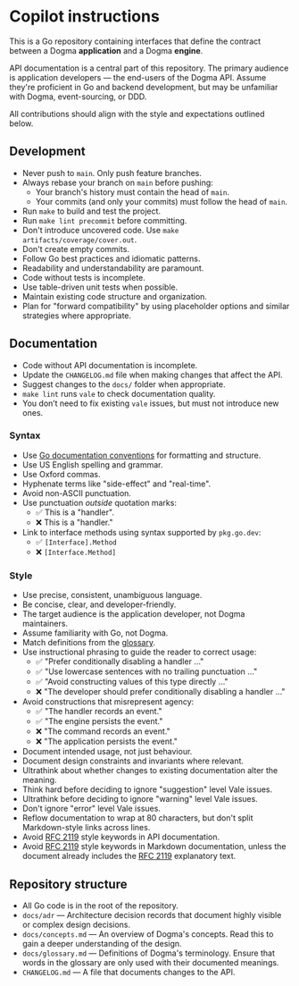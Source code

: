 <!-- vale off -->

# Copilot instructions

This is a Go repository containing interfaces that define the contract between a
Dogma **application** and a Dogma **engine**.

API documentation is a central part of this repository. The primary audience is
application developers — the end-users of the Dogma API. Assume they're
proficient in Go and backend development, but may be unfamiliar with Dogma,
event-sourcing, or DDD.

All contributions should align with the style and expectations outlined below.

## Development

- Never push to `main`. Only push feature branches.
- Always rebase your branch on `main` before pushing:
  - Your branch's history must contain the head of `main`.
  - Your commits (and only your commits) must follow the head of `main`.
- Run `make` to build and test the project.
- Run `make lint precommit` before committing.
- Don't introduce uncovered code. Use `make artifacts/coverage/cover.out`.
- Don't create empty commits.
- Follow Go best practices and idiomatic patterns.
- Readability and understandability are paramount.
- Code without tests is incomplete.
- Use table-driven unit tests when possible.
- Maintain existing code structure and organization.
- Plan for "forward compatibility" by using placeholder options and similar
  strategies where appropriate.

## Documentation

- Code without API documentation is incomplete.
- Update the `CHANGELOG.md` file when making changes that affect the API.
- Suggest changes to the `docs/` folder when appropriate.
- `make lint` runs `vale` to check documentation quality.
- You don’t need to fix existing `vale` issues, but must not introduce new ones.

### Syntax

- Use [Go documentation conventions] for formatting and structure.
- Use US English spelling and grammar.
- Use Oxford commas.
- Hyphenate terms like "side-effect" and "real-time".
- Avoid non-ASCII punctuation.
- Use punctuation _outside_ quotation marks:
  - ✅ This is a "handler".
  - ❌ This is a "handler."
- Link to interface methods using syntax supported by `pkg.go.dev`:
  - ✅ `[Interface].Method`
  - ❌ `[Interface.Method]`

### Style

- Use precise, consistent, unambiguous language.
- Be concise, clear, and developer-friendly.
- The target audience is the application developer, not Dogma maintainers.
- Assume familiarity with Go, not Dogma.
- Match definitions from the [glossary].
- Use instructional phrasing to guide the reader to correct usage:
  - ✅ "Prefer conditionally disabling a handler ..."
  - ✅ "Use lowercase sentences with no trailing punctuation ..."
  - ✅ "Avoid constructing values of this type directly ..."
  - ❌ "The developer should prefer conditionally disabling a handler ..."
- Avoid constructions that misrepresent agency:
  - ✅ "The handler records an event."
  - ✅ "The engine persists the event."
  - ❌ "The command records an event."
  - ❌ "The application persists the event."
- Document intended usage, not just behaviour.
- Document design constraints and invariants where relevant.
- Ultrathink about whether changes to existing documentation alter the meaning.
- Think hard before deciding to ignore "suggestion" level Vale issues.
- Ultrathink before deciding to ignore "warning" level Vale issues.
- Don't ignore "error" level Vale issues.
- Reflow documentation to wrap at 80 characters, but don't split Markdown-style
  links across lines.
- Avoid [RFC 2119] style keywords in API documentation.
- Avoid [RFC 2119] style keywords in Markdown documentation, unless the document
  already includes the [RFC 2119] explanatory text.

## Repository structure

- All Go code is in the root of the repository.
- `docs/adr` — Architecture decision records that document highly visible or
  complex design decisions.
- `docs/concepts.md` — An overview of Dogma's concepts. Read this to gain a
  deeper understanding of the design.
- `docs/glossary.md` — Definitions of Dogma's terminology. Ensure that words in
  the glossary are only used with their documented meanings.
- `CHANGELOG.md` — A file that documents changes to the API.

[glossary]: ../docs/glossary.md
[Go documentation conventions]: https://go.dev/doc/comment
[RFC 2119]: https://datatracker.ietf.org/doc/html/rfc2119
